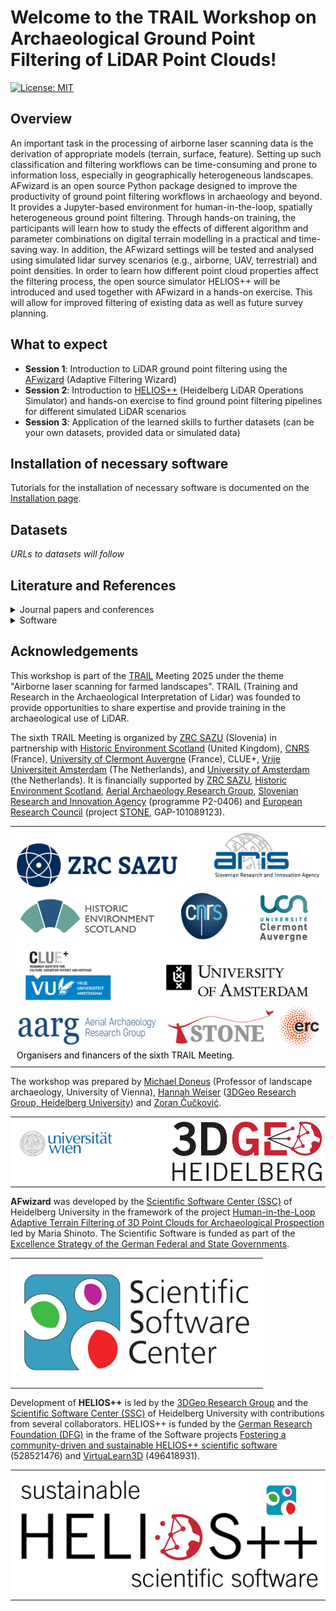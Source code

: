 # Welcome to the TRAIL Workshop on Archaeological Ground Point Filtering of LiDAR Point Clouds!

[![License: MIT](https://img.shields.io/badge/License-MIT-yellow.svg)](https://opensource.org/licenses/MIT)

## Overview

An important task in the processing of airborne laser scanning data is the derivation of appropriate models (terrain, surface, feature). Setting up such classification and filtering workflows can be time-consuming and prone to information loss, especially in geographically heterogeneous landscapes. AFwizard is an open source Python package designed to improve the productivity of ground point filtering workflows in archaeology and beyond. It provides a Jupyter-based environment for human-in-the-loop, spatially heterogeneous ground point filtering. Through hands-on training, the participants will learn how to study the effects of different algorithm and parameter combinations on digital terrain modelling in a practical and time-saving way. In addition, the AFwizard settings will be tested and analysed using simulated lidar survey scenarios (e.g., airborne, UAV, terrestrial) and point densities. In order to learn how different point cloud properties affect the filtering process, the open source simulator HELIOS++ will be introduced and used together with AFwizard in a hands-on exercise. This will allow for improved filtering of existing data as well as future survey planning.

## What to expect

- **Session 1**: Introduction to LiDAR ground point filtering using the [AFwizard](https://github.com/ssciwr/afwizard) (Adaptive Filtering Wizard)
- **Session 2**: Introduction to [HELIOS++](https://github.com/3dgeo-heidelberg/helios) (Heidelberg LiDAR Operations Simulator) and hands-on exercise to find ground point filtering pipelines for different simulated LiDAR scenarios
- **Session 3**: Application of the learned skills to further datasets (can be your own datasets, provided data or simulated data)

## Installation of necessary software

Tutorials for the installation of necessary software is documented on the [Installation page](installation.md).

## Datasets

*URLs to datasets will follow*

## Literature and References

<details>
<summary>Journal papers and conferences</summary>
<br>
Doneus, M., Höfle, B., Kempf, D., Daskalakis, G. & Shinoto, M. (2022): Human-in-the-loop development of spatially adaptive ground point filtering pipelines — An archaeological case study. Archaeological Prospection. Vol. 29 (4), pp. 503-524. <a href="https://doi.org/10.1002/arp.1873">https://doi.org/10.1002/arp.1873</a>.

```bibtex
@article{Doneus_2022,
  author  = {Michael Doneus and Bernhard H\"ofle and Dominic Kempf and Gwydion Daskalakis and Maria Shinoto},
  title   = {Human-in-the-loop development of spatially adaptive ground point filtering pipelines {\textemdash} An archaeological case study},
  journal = {Archaeological Prospection},
  year    = {2022},
  volume  = {29},
  number  = {4},
  pages   = {503--524},
  doi     = {10.1002/arp.1873},
  url     = {https://doi.org/10.1002/arp.1873}
  }
```

Winiwarter, L., Esmorís Pena, A.M., Weiser, H., Anders, K., Martínez Sánchez, J., Searle, M. & Höfle, B. (2022): Virtual laser scanning with HELIOS++: A novel take on ray tracing-based simulation of topographic full-waveform 3D laser scanning. Remote Sensing of Environment. Vol. 269, pp. 112772. <a href="https://doi.org/10.1016/j.rse.2021.112772">https://doi.org/10.1016/j.rse.2021.112772</a>.

```bibtex
@article{heliosPlusPlus,
  author = {Lukas Winiwarter and Alberto Manuel {Esmorís Pena} and Hannah Weiser and Katharina Anders and Jorge {Martínez Sánchez} and Mark Searle and Bernhard Höfle},
  title = {Virtual laser scanning with HELIOS++: A novel take on ray tracing-based   simulation of topographic full-waveform 3D laser scanning},
  journal = {Remote Sensing of Environment},
  year = {2022},
  volume = {269},
  issn = {0034-4257},
  doi = {https://doi.org/10.1016/j.rse.2021.112772},
  keywords = {Software, LiDAR simulation, Point cloud, Data generation, Voxel, Vegetation modelling, Diffuse media}
} 
```

</details>

<details>
<summary>Software</summary>

<ul>
<li><a href="https://github.com/3dgeo-heidelberg/helios">HELIOS++</a></li>
<li><a href="https://github.com/3dgeo-heidelberg/helios/wiki">HELIOS++ Wiki</a></li>
<li><a href="https://github.com/ssciwr/afwizard">AFwizard</a></li>
<li><a href="https://afwizard.readthedocs.io/en/latest/">AFwizard documentation</a></li>
<li><a href="https://rapidlasso.de/">LAStools</a></li>
<li><a href="https://jupyter.org/">Jupyter</a></li>
</ul>

</details>


## Acknowledgements

This workshop is part of the [TRAIL](https://trail.zrc-sazu.si/) Meeting 2025 under the theme "Airborne laser scanning for farmed landscapes". TRAIL (Training and Research in the Archaeological Interpretation of Lidar) was founded to provide opportunities to share expertise and provide training in the archaeological use of LiDAR.

The sixth TRAIL Meeting is organized by [ZRC SAZU](https://www.zrc-sazu.si/en) (Slovenia) in partnership with [Historic Environment Scotland](https://www.historicenvironment.scot/) (United Kingdom), [CNRS](https://www.cnrs.fr/en) (France), [University of Clermont Auvergne](https://www.uca.fr/en) (France), CLUE+, [Vrije Universiteit Amsterdam](https://vu.nl/nl) (The Netherlands), and [University of Amsterdam](https://www.uva.nl/en) (the Netherlands). It is financially supported by [ZRC SAZU](https://www.zrc-sazu.si/en), [Historic Environment Scotland](https://www.historicenvironment.scot/), [Aerial Archaeology Research Group](https://aargonline.com/wp/), [Slovenian Research and Innovation Agency](https://www.aris-rs.si/en/) (programme P2-0406) and [European Research Council](https://erc.europa.eu/) (project [STONE](https://cordis.europa.eu/project/id/101089123), GAP-101089123).

<table>
  <tr>
    <td style="color:black; padding:10px;">
      <img src="img/logotipi-TRAIL-VI-1.png?raw=true" alt="Organisers and financers of the sixth TRAIL Meeting"/><br/>
      Organisers and financers of the sixth TRAIL Meeting.
    </td>
  </tr>
</table>

The workshop was prepared by [Michael Doneus](https://uha.univie.ac.at/ueber-uns/personen/wissenschaftliche-mitarbeiterinnen/universitaetsprofessorinnen/michael-doneus-institutsvorstand/) (Professor of landscape archaeology, University of Vienna), [Hannah Weiser](https://www.geog.uni-heidelberg.de/en/people-at-the-institute/hannah-weiser) ([3DGeo Research Group, Heidelberg University](https://www.uni-heidelberg.de/3dgeo)) and [Zoran Čučković](https://www.zoran-cuckovic.from.hr/). 

<center>
<table>
  <tr>
    <td style="background-color:#ffffff; color:black; padding:2px;">
      <img src="img/UniWien_CMYK_A4.svg?raw=true" alt="3DGeo Logo" width=400/><br/>
    </td>
    <td style="background-color:#ffffff; color:black; padding:2px;">
      <img src="img/3DGeo_Logo_300dpi.png?raw=true" alt="3DGeo Logo" width=400/><br/>
    </td>
  </tr>
</table>
</center>

**AFwizard** was developed by the [Scientific Software Center (SSC)](https://www.ssc.uni-heidelberg.de/en) of Heidelberg University in the framework of the project [Human-in-the-Loop Adaptive Terrain Filtering of 3D Point Clouds for Archaeological Prospection](https://ucrisportal.univie.ac.at/de/publications/human-in-the-loop-development-of-spatially-adaptive-ground-point-) led by Maria Shinoto. The Scientific Software is funded as part of the [Excellence Strategy of the German Federal and State Governments](https://www.exzellenzstrategie.de/en/).

<center>
<table>
  <tr>
    <td style="color:black; padding:2px;">
      <img src="img/ssc.png?raw=true" alt="SSC Logo" width=400/><br/>
    </td>
  </tr>
</table>
</center>

Development of **HELIOS++** is led by the [3DGeo Research Group](https://www.uni-heidelberg.de/3dgeo) and the [Scientific Software Center (SSC)](https://www.ssc.uni-heidelberg.de/en) of Heidelberg University with contributions from several collaborators. HELIOS++ is funded by the [German Research Foundation (DFG)](https://www.dfg.de/en/) in the frame of the Software projects [Fostering a community-driven and sustainable HELIOS++ scientific software](https://www.geog.uni-heidelberg.de/en/3dgeo/projects-of-the-3dgeo-research-group/fostering-a-community-driven-and-sustainable-helios-scientific-software) (528521476) and [VirtuaLearn3D](https://www.geog.uni-heidelberg.de/en/institute/geoinformatics/3dgeo-research-group/projects-of-the-3dgeo-research-group/virtualearn3d) (496418931).

<table>
  <tr>
    <td style="background-color:#ffffff; color:black; padding:2px;">
      <img src="img/logo_sustainable_helios.png?raw=true" alt="Trier Map"/><br/>
    </td>
  </tr>
</table>